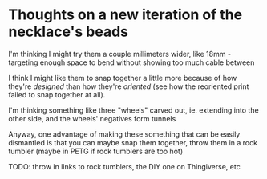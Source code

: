 # Thoughts on a new iteration of the necklace's beads

I'm thinking I might try them a couple millimeters wider, like 18mm - targeting enough space to bend without showing too much cable between

I think I might like them to snap together a little more because of how they're *designed* than how they're *oriented* (see how the reoriented print failed to snap together at all).

I'm thinking something like three "wheels" carved out, ie. extending into the other side, and the wheels' negatives form tunnels

Anyway, one advantage of making these something that can be easily dismantled is that you can maybe snap them together, throw them in a rock tumbler (maybe in PETG if rock tumblers are too hot)

TODO: throw in links to rock tumblers, the DIY one on Thingiverse, etc
